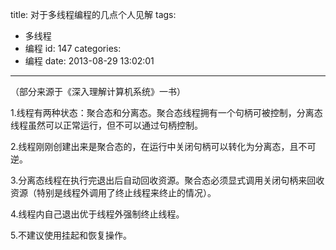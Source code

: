 title: 对于多线程编程的几点个人见解
tags:
  - 多线程
  - 编程
id: 147
categories:
  - 编程
date: 2013-08-29 13:02:01
---

（部分来源于《深入理解计算机系统》一书）

1.线程有两种状态：聚合态和分离态。聚合态线程拥有一个句柄可被控制，分离态线程虽然可以正常运行，但不可以通过句柄控制。

2.线程刚刚创建出来是聚合态的，在运行中关闭句柄可以转化为分离态，且不可逆。
<!--more-->
3.分离态线程在执行完退出后自动回收资源。聚合态必须显式调用关闭句柄来回收资源（特别是线程外调用了终止线程来终止的情况）。

4.线程内自己退出优于线程外强制终止线程。

5.不建议使用挂起和恢复操作。